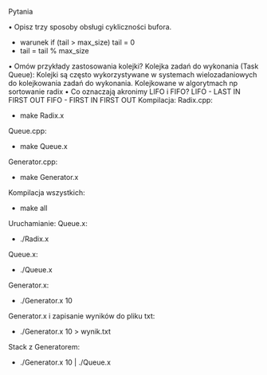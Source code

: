 Pytania

• Opisz trzy sposoby obsługi cykliczności bufora.
- warunek if (tail > max_size)
       tail = 0
- tail = tail % max_size
           


• Omów przykłady zastosowania kolejki?
    Kolejka zadań do wykonania (Task Queue): Kolejki są często wykorzystywane w systemach wielozadaniowych do kolejkowania zadań do wykonania.
    Kolejkowane w algorytmach np sortowanie radix
• Co oznaczają akronimy LIFO i FIFO?
    LIFO - LAST IN FIRST OUT
    FIFO - FIRST IN FIRST OUT
Kompilacja:
Radix.cpp:
- make Radix.x

Queue.cpp:
- make Queue.x

Generator.cpp:
- make Generator.x

Kompilacja wszystkich:
- make all

Uruchamianie:
Queue.x:
- ./Radix.x

Queue.x:
- ./Queue.x

Generator.x:
- ./Generator.x 10

Generator.x i zapisanie wyników do pliku txt:
- ./Generator.x 10 > wynik.txt

Stack  z Generatorem:
- ./Generator.x 10 | ./Queue.x
